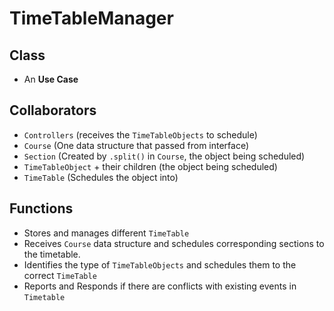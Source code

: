 # TimeTableManager

## Class
* An **Use Case**

## Collaborators
* `Controllers` (receives the `TimeTableObjects` to schedule)
* `Course` (One data structure that passed from interface)
* `Section` (Created by `.split()` in `Course`, the object being scheduled)
* `TimeTableObject` + their children (the object being scheduled)
* `TimeTable` (Schedules the object into)

## Functions
* Stores and manages different `TimeTable` 
* Receives `Course` data structure and schedules corresponding sections to the timetable.
* Identifies the type of `TimeTableObjects` and schedules them to the correct `TimeTable`
* Reports and Responds if there are conflicts with existing events in `Timetable`
